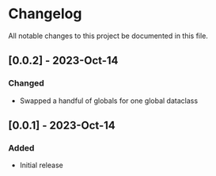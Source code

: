 # Changelog

All notable changes to this project  be documented in this file.

<!--

## [Unreleased] - yyyy-month-dd

### Added

- nothing so far

### Fixed

- nothing so far

### Changed

- nothing so far

-->
## [0.0.2] - 2023-Oct-14

### Changed

- Swapped a handful of globals for one global dataclass

## [0.0.1] - 2023-Oct-14

### Added

- Initial release


